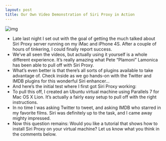 ```yaml
---
layout: post
title: Our Own Video Demonstration of Siri Proxy in Action
---
```

![img](http://media.idownloadblog.com/wp-content/uploads/2011/12/siri-image-e1323205667847.jpg)
* Late last night I set out with the goal of getting the much talked about Siri Proxy server running on my iMac and iPhone 4S. After a couple of hours of tinkering, I could finally report success.
* We’ve all seen the videos, but actually using it yourself is a whole different experience. It’s really amazing what Pete “Plamoni” Lamonica has been able to pull off with Siri Proxy.
* What’s even better is that there’s all sorts of plugins available to take advantage of. Check inside as we go hands-on with the Twitter and IMDB plugins for this wonderful Siri enhancer…
* And here’s the initial test where I first got Siri Proxy working:
* To pull this off, I created an Ubuntu virtual machine using Parallels 7 for Mac OS X Lion. It’s actually a fairly easy setup to pull off with the right instructions.
* In no time I was asking Twitter to tweet, and asking IMDB who starred in my favorite films. Siri was definitely up to the task, and I came away mighty impressed.
* Now this question remains: Would you like a tutorial that shows how to install Siri Proxy on your virtual machine? Let us know what you think in the comments below.

